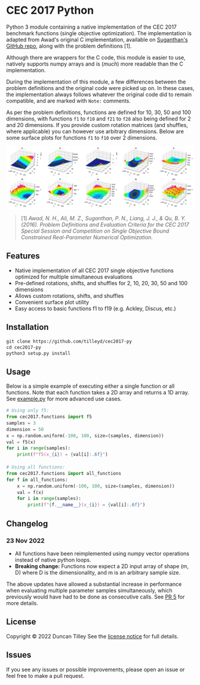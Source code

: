 # CEC 2017 Python

Python 3 module containing a native implementation of the CEC 2017 benchmark functions (single objective optimization). The implementation is adapted from Awad's original C implementation, available on [Suganthan's GitHub repo](https://github.com/P-N-Suganthan/CEC2017-BoundContrained), along with the problem definitions [1].

Although there are wrappers for the C code, this module is easier to use, natively supports numpy arrays and is (_much_) more readable than the C implementation.

During the implementation of this module, a few differences between the problem definitions and the original code were picked up on. In these cases, the implementation always follows whatever the original code did to remain compatible, and are marked with `Note:` comments.

As per the problem definitions, functions are defined for 10, 30, 50 and 100 dimensions, with functions `f1` to `f10` and `f21` to `f28` also being defined for 2 and 20 dimensions. If you provide custom rotation matrices (and shuffles, where applicable) you can however use arbitrary dimensions. Below are some surface plots for functions `f1` to `f10` over 2 dimensions.

![Function Surface Plots](extra/plots.jpg)

> \[1\] _Awad, N. H., Ali, M. Z., Suganthan, P. N., Liang, J. J., & Qu, B. Y. (2016). Problem Definitions and Evaluation Criteria for the CEC 2017 Special Session and Competition on Single Objective Bound Constrained Real-Parameter Numerical Optimization._

## Features

- Native implementation of all CEC 2017 single objective functions optimized for multiple simultaneous evaluations
- Pre-defined rotations, shifts, and shuffles for 2, 10, 20, 30, 50 and 100 dimensions
- Allows custom rotations, shifts, and shuffles
- Convenient surface plot utility
- Easy access to basic functions f1 to f19 (e.g. Ackley, Discus, etc.)

## Installation

```
git clone https://github.com/tilleyd/cec2017-py
cd cec2017-py
python3 setup.py install
```

## Usage

Below is a simple example of executing either a single function or all functions. Note that each function takes a 2D array and returns a 1D array. See [example.py](example.py) for more advanced use cases.

```py
# Using only f5:
from cec2017.functions import f5
samples = 3
dimension = 50
x = np.random.uniform(-100, 100, size=(samples, dimension))
val = f5(x)
for i in range(samples):
    print(f"f5(x_{i}) = {val[i]:.6f}")

# Using all functions:
from cec2017.functions import all_functions
for f in all_functions:
    x = np.random.uniform(-100, 100, size=(samples, dimension))
    val = f(x)
    for i in range(samples):
        print(f"{f.__name__}(x_{i}) = {val[i]:.6f}")
```

## Changelog

### 23 Nov 2022
- All functions have been reimplemented using numpy vector operations instead of native python loops.
- **Breaking change:** Functions now expect a 2D input array of shape (m, D) where D is the dimensionality, and m is an arbitrary sample size.

The above updates have allowed a substantial increase in performance when evaluating multiple parameter samples simultaneously, which previously would have had to be done as consecutive calls. See [PR 5](https://github.com/tilleyd/cec2017-py/pull/5) for more details.

## License

Copyright &copy; 2022 Duncan Tilley
See the [license notice](LICENSE.txt) for full details.

## Issues

If you see any issues or possible improvements, please open an issue or feel free to make a pull request.
